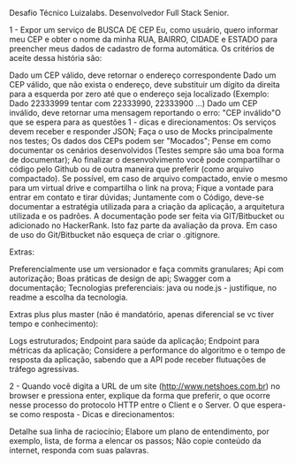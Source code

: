 Desafio Técnico Luizalabs.
Desenvolvedor Full Stack Senior.

1 - Expor um serviço de BUSCA DE CEP
Eu, como usuário, quero informar meu CEP e obter o nome da minha
RUA, BAIRRO, CIDADE e ESTADO para preencher meus dados de cadastro de forma automática.
Os critérios de aceite dessa história são:

Dado um CEP válido, deve retornar o endereço correspondente
Dado um CEP válido, que não exista o endereço, deve substituir um dígito da direita para a esquerda por zero até que o endereço seja localizado (Exemplo: Dado 22333999 tentar com 22333990, 22333900 …)
Dado um CEP inválido, deve retornar uma mensagem reportando o erro: "CEP inválido"O que se espera para as questões 1  - dicas e direcionamentos:
Os serviços devem receber e responder JSON;
Faça o uso de Mocks principalmente nos testes;
Os dados dos CEPs podem ser "Mocados";
Pense em como documentar os cenários desenvolvidos (Testes sempre são uma boa forma de documentar);
Ao finalizar o desenvolvimento você pode compartilhar o código pelo Github ou de outra maneira que preferir (como arquivo compactado). Se possível, em caso de arquivo compactado, envie o mesmo para um virtual drive e compartilha o link na prova;
Fique a vontade para entrar em contato e tirar dúvidas;
Juntamente com o Código, deve-se documentar a estratégia utilizada para a criação da aplicação, a arquitetura utilizada e os padrões. A documentação pode ser feita via GIT/Bitbucket ou adicionado no HackerRank. Isto faz parte da avaliação da prova.
Em caso de uso do Git/Bitbucket não esqueça de criar o .gitignore.


Extras:

Preferencialmente use um versionador e faça commits granulares;
Api com autorização;
Boas práticas de design de api;
Swagger com a documentação;
Tecnologias preferenciais: java ou node.js - justifique, no readme a escolha da tecnologia.


Extras plus plus master (não é mandatório, apenas diferencial se vc tiver tempo e conhecimento):

Logs estruturados;
Endpoint para saúde da aplicação;
Endpoint para métricas da aplicação;
Considere a performance do algoritmo e o tempo de resposta da aplicação, sabendo que a API  pode receber flutuações de tráfego agressivas.


2 - Quando você digita a URL de um site (http://www.netshoes.com.br) no browser e pressiona enter, explique da forma que preferir, o que ocorre nesse processo do protocolo HTTP entre o Client e o Server.
O que espera-se como resposta - Dicas e direcionamentos:

Detalhe sua linha de raciocínio;
Elabore um plano de entendimento, por exemplo, lista, de forma a elencar os passos;
Não copie conteúdo da internet, responda com suas palavras.